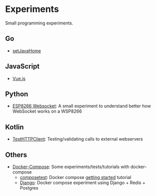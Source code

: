 Experiments
===========
Small programming experiments.


Go
--
* [setJavaHome](setJavaHome/setJavaHome.go)

JavaScript
----------
* [Vue.js](https://belimawr.github.io/experiments/Vue.js/)

Python
------
* [ESP8266 Websocket](ESP8266_WebSocket): A small experiment to understand better how WebSocket works on a WSP8266 

Kotlin
-----------
* [TestHTTPClient](TestHTTPClient): Testing/validating calls to external webservers

Others
------
* [Docker-Compose](docker-compose): Some experiments/tests/tutorials with docker-compose
  * [composetest](docker-compose/composetest): Docker compose [getting started](https://docs.docker.com/compose/gettingstarted/) tutorial
  * [Django](docker-compose/Django): Docker compose experiment using Django + Redis + Postgres
